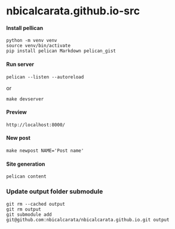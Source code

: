 # nbicalcarata.github.io-src

#### Install pellican ####

```
python -m venv venv
source venv/bin/activate
pip install pelican Markdown pelican_gist
```

#### Run server ####

```
pelican --listen --autoreload

```
or
```
make devserver
```
#### Preview ####
```
http://localhost:8000/
```
#### New post ####
```
make newpost NAME='Post name'
```
#### Site generation ####
```
pelican content
```
### Update output folder submodule ###
```
git rm --cached output
git rm output
git submodule add git@github.com:nbicalcarata/nbicalcarata.github.io.git output
```

